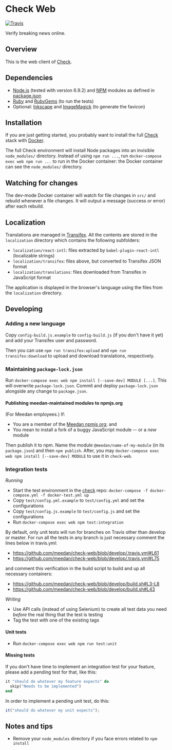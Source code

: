 # Check Web

[![Travis](https://travis-ci.org/meedan/check-web.svg?branch=develop)](https://travis-ci.org/meedan/check-web/)

Verify breaking news online.

## Overview

This is the web client of [Check](https://github.com/meedan/check).

## Dependencies

* [Node.js](https://nodejs.org/en/ "Node.js") (tested with version 6.9.2) and [NPM](https://www.npmjs.com/ "npm") modules as defined in [package.json]()
* [Ruby](https://www.ruby-lang.org/en/downloads/ "Download Ruby") and [RubyGems](https://rubygems.org/ "RubyGems.org | your community gem host") (to run the tests)
* Optional: [Inkscape](https://inkscape.org/en/ "Draw Freely | Inkscape") and [ImageMagick](https://www.imagemagick.org/script/index.php "Convert, Edit, Or Compose Bitmap Images @ ImageMagick") (to generate the favicon)

## Installation

If you are just getting started, you probably want to install the full
[Check](https://github.com/meedan/check) stack with
[Docker](https://www.docker.com/).

The full Check environment will install Node packages into an invisible
`node_modules/` directory. Instead of using `npm run ...`, run
`docker-compose exec web npm run ...` to run in the Docker container: the
Docker container can see the `node_modules/` directory.

## Watching for changes

The dev-mode Docker container will watch for file changes in `src/` and rebuild
whenever a file changes. It will output a message (success or error) after each
rebuild.

## Localization

Translations are managed in [Transifex](https://www.transifex.com/meedan/check-2/).
All the contents are stored in the `localization` directory which contains the
following subfolders:

* `localization/react-intl`: files extracted by `babel-plugin-react-intl` (localizable strings)
* `localization/transifex`: files above, but converted to Transifex JSON format
* `localization/translations`: files downloaded from Transifex in JavaScript format

The application is displayed in the browser's language using the files from the
`localization` directory.

## Developing

### Adding a new language

Copy `config-build.js.example` to `config-build.js` (if you don't have it yet) and
add your Transifex user and password.

Then you can use `npm run transifex:upload` and `npm run transifex:download` to
upload and download translations, respectively.

### Maintaining `package-lock.json`

Run `docker-compose exec web npm install [--save-dev] MODULE [...]`. This will
overwrite `package-lock.json`. Commit and deploy `package-lock.json` alongside
any change to `package.json`.

#### Publishing meedan-maintained modules to npmjs.org

(For Meedan employees.) If:

* You are a member of the [Meedan npmjs org](https://www.npmjs.com/org/meedan); and
* You mean to install a fork of a buggy JavaScript module -- or a _new_ module

Then publish it to npm. Name the module `@meedan/name-of-my-module` (in its
`package.json`) and then `npm publish`. After, you may
`docker-compose exec web npm install [--save-dev] MODULE` to use it in `check-web`.

### Integration tests

*Running*

* Start the test environment in the [check](https://github.com/meedan/check) repo: `docker-compose -f docker-compose.yml -f docker-test.yml up`
* Copy `test/config.yml.example` to `test/config.yml` and set the configurations
* Copy `test/config.js.example` to `test/config.js` and set the configurations
* Run `docker-compose exec web npm test:integration`

By default, only unit tests will run for branches on Travis other than develop or master. For run all the tests in any branch is just necessary comment the lines below in travis.yml:

* https://github.com/meedan/check-web/blob/develop/.travis.yml#L61
* https://github.com/meedan/check-web/blob/develop/.travis.yml#L75

and comment this verification in the build script to build and up all necessary containers:
* https://github.com/meedan/check-web/blob/develop/build.sh#L3-L8
* https://github.com/meedan/check-web/blob/develop/build.sh#L43

*Writing*

* Use API calls (instead of using Selenium) to create all test data you need _before_ the real thing that the test is testing
* Tag the test with one of the existing tags

#### Unit tests

* Run `docker-compose exec web npm run test:unit`

#### Missing tests

If you don't have time to implement an integration test for your feature, please add a pending test for that, like this:

```ruby
it "should do whatever my feature expects" do
  skip("Needs to be implemented")
end
```

In order to implement a pending unit test, do this:

```javascript
it("should do whatever my unit expects");
```

## Notes and tips

* Remove your `node_modules` directory if you face errors related to `npm install`
